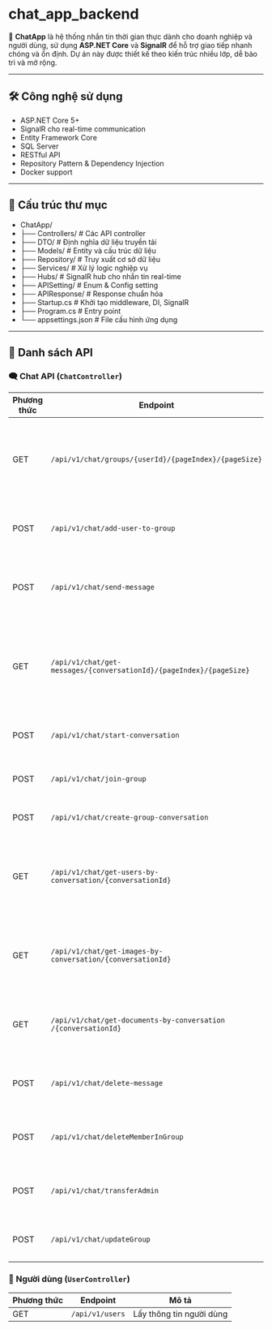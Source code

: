 # chat_app_backend

🚀 **ChatApp** là hệ thống nhắn tin thời gian thực dành cho doanh nghiệp và người dùng, sử dụng **ASP.NET Core** và **SignalR** để hỗ trợ giao tiếp nhanh chóng và ổn định. Dự án này được thiết kế theo kiến trúc nhiều lớp, dễ bảo trì và mở rộng.

---

## 🛠 Công nghệ sử dụng

- ASP.NET Core 5+
- SignalR cho real-time communication
- Entity Framework Core
- SQL Server
- RESTful API
- Repository Pattern & Dependency Injection
- Docker support

---

## 📁 Cấu trúc thư mục
- ChatApp/
- ├── Controllers/ # Các API controller
- ├── DTO/ # Định nghĩa dữ liệu truyền tải
- ├── Models/ # Entity và cấu trúc dữ liệu
- ├── Repository/ # Truy xuất cơ sở dữ liệu
- ├── Services/ # Xử lý logic nghiệp vụ
- ├── Hubs/ # SignalR hub cho nhắn tin real-time
- ├── APISetting/ # Enum & Config setting
- ├── APIResponse/ # Response chuẩn hóa
- ├── Startup.cs # Khởi tạo middleware, DI, SignalR
- ├── Program.cs # Entry point
- └── appsettings.json # File cấu hình ứng dụng
---
## 🔌 Danh sách API 

### 🗨️ Chat API (`ChatController`)
| Phương thức | Endpoint                                      | Mô tả |
|------------|-----------------------------------------------|------|
| GET        | `/api/v1/chat/groups/{userId}/{pageIndex}/{pageSize}` | Lấy danh sách nhóm chat theo người dùng |
| POST       | `/api/v1/chat/add-user-to-group`              | Thêm người dùng vào nhóm |
| POST       | `/api/v1/chat/send-message`                   | Gửi tin nhắn (hỗ trợ đính kèm file) |
| GET        | `/api/v1/chat/get-messages/{conversationId}/{pageIndex}/{pageSize}`  | Lấy danh sách tin nhắn trong cuộc trò chuyện |
| POST       | `/api/v1/chat/start-conversation`                   | Tham gia chat 1 : 1 |
| POST       | `/api/v1/chat/join-group`                   | Tham gia nhóm chat  |
| POST       | `/api/v1/chat/create-group-conversation`                   | Tạo nhóm chat |
| GET        | `/api/v1/chat/get-users-by-conversation/{conversationId}`  | Lấy danh sách người dùng trong nhóm chat |
| GET        | `/api/v1/chat/get-images-by-conversation/{conversationId}` | Lấy danh sách ảnh trong nhóm chat |
| GET        | `/api​/v1​/chat​/get-documents-by-conversation​/{conversationId}`  | Lấy danh sách file trong nhóm |
| POST       | `/api/v1/chat/delete-message`                   | Xóa tin nhắn bản thân đã gửi  |
| POST       | `/api/v1/chat/deleteMemberInGroup`                   | Kích người dùng ra khỏi nhóm |
| POST       | `/api/v1/chat/transferAdmin`                   | Chuyển quyền admin nhóm chat  |  
| POST       | `/api/v1/chat/updateGroup`                   | Cập nhật lại nhóm chat  |

### 👤 Người dùng (`UserController`)
| Phương thức | Endpoint                          | Mô tả |
|------------|-----------------------------------|------|
| GET        | `/api/v1/users`              | Lấy thông tin người dùng |

